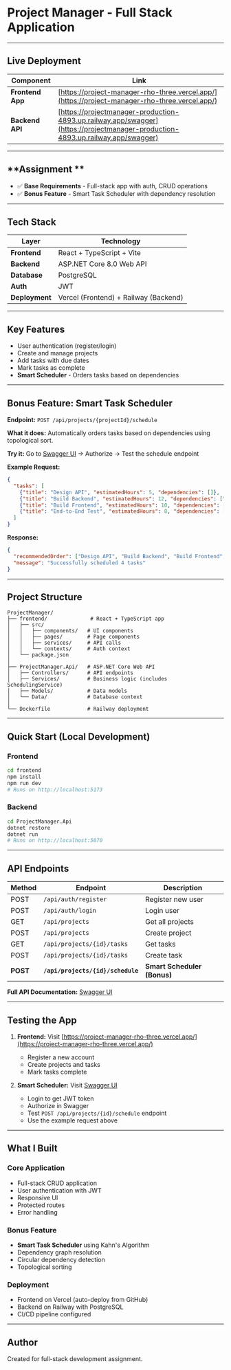 # Project Manager - Full Stack Application

---

## **Live Deployment** 

| Component | Link |
|-----------|------|
| **Frontend App** | [https://project-manager-rho-three.vercel.app/](https://project-manager-rho-three.vercel.app/) |
| **Backend API** | [https://projectmanager-production-4893.up.railway.app/swagger](https://projectmanager-production-4893.up.railway.app/swagger) |

---

## **Assignment **

- ✅ **Base Requirements**  - Full-stack app with auth, CRUD operations
- ✅ **Bonus Feature**  - Smart Task Scheduler with dependency resolution

---

## **Tech Stack**

| Layer | Technology |
|-------|------------|
| **Frontend** | React + TypeScript + Vite |
| **Backend** | ASP.NET Core 8.0 Web API |
| **Database** | PostgreSQL |
| **Auth** | JWT |
| **Deployment** | Vercel (Frontend) + Railway (Backend) |

---

## **Key Features**

- User authentication (register/login)
- Create and manage projects
- Add tasks with due dates
- Mark tasks as complete
- **Smart Scheduler** - Orders tasks based on dependencies 

---

## **Bonus Feature: Smart Task Scheduler**

**Endpoint:** `POST /api/projects/{projectId}/schedule`

**What it does:** Automatically orders tasks based on dependencies using topological sort.

**Try it:** Go to [Swagger UI](https://projectmanager-production-4893.up.railway.app/swagger) → Authorize → Test the schedule endpoint

**Example Request:**
```json
{
  "tasks": [
    {"title": "Design API", "estimatedHours": 5, "dependencies": []},
    {"title": "Build Backend", "estimatedHours": 12, "dependencies": ["Design API"]},
    {"title": "Build Frontend", "estimatedHours": 10, "dependencies": ["Design API"]},
    {"title": "End-to-End Test", "estimatedHours": 8, "dependencies": ["Build Backend", "Build Frontend"]}
  ]
}
```

**Response:**
```json
{
  "recommendedOrder": ["Design API", "Build Backend", "Build Frontend", "End-to-End Test"],
  "message": "Successfully scheduled 4 tasks"
}
```

---

## **Project Structure**
```
ProjectManager/
├── frontend/              # React + TypeScript app
│   ├── src/
│   │   ├── components/   # UI components
│   │   ├── pages/        # Page components
│   │   ├── services/     # API calls
│   │   └── contexts/     # Auth context
│   └── package.json
│
├── ProjectManager.Api/   # ASP.NET Core Web API
│   ├── Controllers/      # API endpoints
│   ├── Services/         # Business logic (includes SchedulingService)
│   ├── Models/           # Data models
│   └── Data/             # Database context
│
└── Dockerfile            # Railway deployment
```

---

## **Quick Start (Local Development)**

### Frontend
```bash
cd frontend
npm install
npm run dev
# Runs on http://localhost:5173
```

### Backend
```bash
cd ProjectManager.Api
dotnet restore
dotnet run
# Runs on http://localhost:5070
```

---

## **API Endpoints**

| Method | Endpoint | Description |
|--------|----------|-------------|
| POST | `/api/auth/register` | Register new user |
| POST | `/api/auth/login` | Login user |
| GET | `/api/projects` | Get all projects |
| POST | `/api/projects` | Create project |
| GET | `/api/projects/{id}/tasks` | Get tasks |
| POST | `/api/projects/{id}/tasks` | Create task |
| **POST** | **`/api/projects/{id}/schedule`** | **Smart Scheduler (Bonus)** |

**Full API Documentation:** [Swagger UI](https://projectmanager-production-4893.up.railway.app/swagger)

---

## **Testing the App**

1. **Frontend:** Visit [https://project-manager-rho-three.vercel.app/](https://project-manager-rho-three.vercel.app/)
   - Register a new account
   - Create projects and tasks
   - Mark tasks complete

2. **Smart Scheduler:** Visit [Swagger UI](https://projectmanager-production-4893.up.railway.app/swagger)
   - Login to get JWT token
   - Authorize in Swagger
   - Test `POST /api/projects/{id}/schedule` endpoint
   - Use the example request above

---

## **What I Built**

### Core Application
- Full-stack CRUD application
- User authentication with JWT
- Responsive UI
- Protected routes
- Error handling

### Bonus Feature
- **Smart Task Scheduler** using Kahn's Algorithm
- Dependency graph resolution
- Circular dependency detection
- Topological sorting

### Deployment
- Frontend on Vercel (auto-deploy from GitHub)
- Backend on Railway with PostgreSQL
- CI/CD pipeline configured

---

## **Author**

Created for full-stack development assignment.

